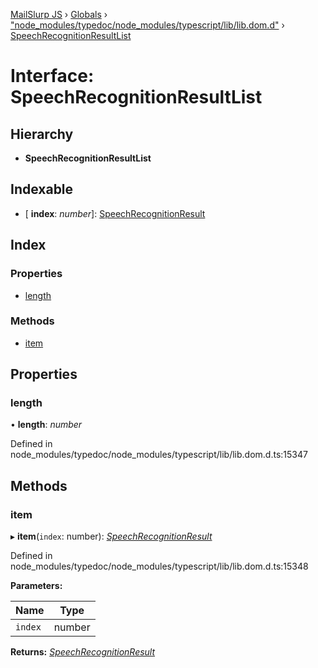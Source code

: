 [MailSlurp JS](../README.md) › [Globals](../globals.md) › ["node_modules/typedoc/node_modules/typescript/lib/lib.dom.d"](../modules/_node_modules_typedoc_node_modules_typescript_lib_lib_dom_d_.md) › [SpeechRecognitionResultList](_node_modules_typedoc_node_modules_typescript_lib_lib_dom_d_.speechrecognitionresultlist.md)

# Interface: SpeechRecognitionResultList

## Hierarchy

* **SpeechRecognitionResultList**

## Indexable

* \[ **index**: *number*\]: [SpeechRecognitionResult](_node_modules_typedoc_node_modules_typescript_lib_lib_dom_d_.speechrecognitionresult.md)

## Index

### Properties

* [length](_node_modules_typedoc_node_modules_typescript_lib_lib_dom_d_.speechrecognitionresultlist.md#length)

### Methods

* [item](_node_modules_typedoc_node_modules_typescript_lib_lib_dom_d_.speechrecognitionresultlist.md#item)

## Properties

###  length

• **length**: *number*

Defined in node_modules/typedoc/node_modules/typescript/lib/lib.dom.d.ts:15347

## Methods

###  item

▸ **item**(`index`: number): *[SpeechRecognitionResult](_node_modules_typedoc_node_modules_typescript_lib_lib_dom_d_.speechrecognitionresult.md)*

Defined in node_modules/typedoc/node_modules/typescript/lib/lib.dom.d.ts:15348

**Parameters:**

Name | Type |
------ | ------ |
`index` | number |

**Returns:** *[SpeechRecognitionResult](_node_modules_typedoc_node_modules_typescript_lib_lib_dom_d_.speechrecognitionresult.md)*
